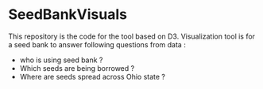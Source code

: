 # SeedBankVisuals

This repository is the code for the tool based on D3. Visualization tool is for a seed bank 
to answer following questions from data :
* who is using seed bank ?
* Which seeds are being borrowed ?
* Where are seeds spread across Ohio state ?



